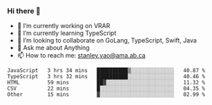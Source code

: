 ### Hi there 👋

- 🔭 I’m currently working on VRAR
- 🌱 I’m currently learning TypeScript
- 👯 I’m looking to collaborate on GoLang, TypeScript, Swift, Java
- 💬 Ask me about Anything
- 📫 How to reach me: stanley.yao@ama.ab.ca


<!--START_SECTION:waka-->
```text
JavaScript   3 hrs 34 mins   ██████████▒░░░░░░░░░░░░░░   40.87 % 
TypeScript   3 hrs 32 mins   ██████████░░░░░░░░░░░░░░░   40.46 % 
HTML         59 mins         ██▓░░░░░░░░░░░░░░░░░░░░░░   11.32 % 
CSV          22 mins         █░░░░░░░░░░░░░░░░░░░░░░░░   04.35 % 
Other        15 mins         ▓░░░░░░░░░░░░░░░░░░░░░░░░   02.99 % 
```
<!--END_SECTION:waka-->
